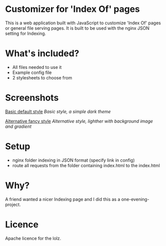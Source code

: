 # Customizer for 'Index Of' pages
This is a web application built with JavaScript to customize 'Index Of' pages
or general file serving pages. It is built to be used with the nginx JSON setting
for Indexing.

# What's included?
* All files needed to use it
* Example config file
* 2 stylesheets to choose from

# Screenshots
 [Basic default style](demo-img/style-basic.png)
*Basic style, a simple dark theme*

[Alternative fancy style](demo-img/style-alt.png)
*Alternative style, lighther with background image and gradient*

# Setup
* nginx folder indexing in JSON format (specify link in config)
* route all requests from the folder containing index.html to the index.html

# Why?
A friend wanted a nicer Indexing page and I did this as a one-evening-project.

# Licence
Apache licence for the lolz.
